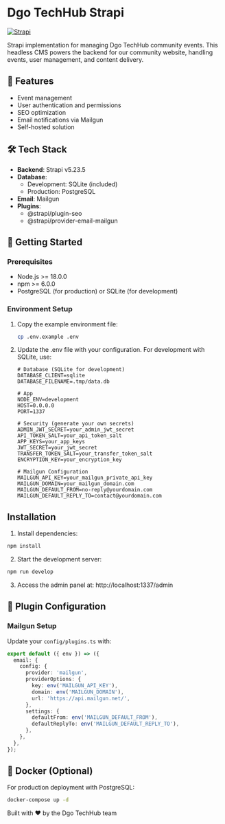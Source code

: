 # Dgo TechHub Strapi

[![Strapi](https://img.shields.io/badge/strapi-%232E7EEA.svg?style=for-the-badge&logo=strapi&logoColor=white)](https://strapi.io/)

Strapi implementation for managing Dgo TechHub community events. This headless CMS powers the backend for our community website, handling events, user management, and content delivery.

## 🚀 Features

- Event management
- User authentication and permissions
- SEO optimization
- Email notifications via Mailgun
- Self-hosted solution

## 🛠️ Tech Stack

- **Backend**: Strapi v5.23.5
- **Database**: 
  - Development: SQLite (included)
  - Production: PostgreSQL
- **Email**: Mailgun
- **Plugins**:
  - @strapi/plugin-seo
  - @strapi/provider-email-mailgun

## 🚀 Getting Started

### Prerequisites

- Node.js >= 18.0.0
- npm >= 6.0.0
- PostgreSQL (for production) or SQLite (for development)

### Environment Setup

1. Copy the example environment file:
   ```bash
   cp .env.example .env
   ```
2. Update the .env file with your configuration. For development with SQLite, use:
   ```
   # Database (SQLite for development)
   DATABASE_CLIENT=sqlite
   DATABASE_FILENAME=.tmp/data.db

   # App
   NODE_ENV=development
   HOST=0.0.0.0
   PORT=1337

   # Security (generate your own secrets)
   ADMIN_JWT_SECRET=your_admin_jwt_secret
   API_TOKEN_SALT=your_api_token_salt
   APP_KEYS=your_app_keys
   JWT_SECRET=your_jwt_secret
   TRANSFER_TOKEN_SALT=your_transfer_token_salt
   ENCRYPTION_KEY=your_encryption_key

   # Mailgun Configuration
   MAILGUN_API_KEY=your_mailgun_private_api_key
   MAILGUN_DOMAIN=your_mailgun_domain.com
   MAILGUN_DEFAULT_FROM=no-reply@yourdomain.com
   MAILGUN_DEFAULT_REPLY_TO=contact@yourdomain.com
   ```

## Installation
1. Install dependencies:
```bash
npm install
```
2. Start the development server:
```bash
npm run develop
```
3. Access the admin panel at: http://localhost:1337/admin


## 🔌 Plugin Configuration
### Mailgun Setup
Update your `config/plugins.ts` with:

```typescript
export default ({ env }) => ({
  email: {
    config: {
      provider: 'mailgun',
      providerOptions: {
        key: env('MAILGUN_API_KEY'),
        domain: env('MAILGUN_DOMAIN'),
        url: 'https://api.mailgun.net/',
      },
      settings: {
        defaultFrom: env('MAILGUN_DEFAULT_FROM'),
        defaultReplyTo: env('MAILGUN_DEFAULT_REPLY_TO'),
      },
    },
  },
});
```

## 🐳 Docker (Optional)
For production deployment with PostgreSQL:

```bash
docker-compose up -d
```

Built with ❤️ by the Dgo TechHub team